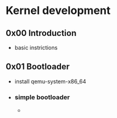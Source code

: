 # Kernel development

## 0x00 Introduction

- basic instrictions


## 0x01 Bootloader

- install qemu-system-x86_64

- ### simple bootloader
	- 

